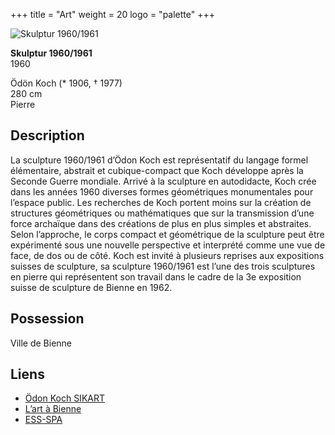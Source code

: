 +++
title = "Art"
weight = 20
logo = "palette"
+++

![Skulptur 1960/1961](/images/skulptur.jpg)

**Skulptur 1960/1961**  
1960

Ödön Koch (* 1906, † 1977)  
280 cm  
Pierre

## Description

La sculpture 1960/1961 d’Ödon Koch est représentatif du langage formel élémentaire, abstrait et cubique-compact que Koch développe après la Seconde Guerre mondiale. Arrivé à la sculpture en autodidacte, Koch crée dans les années 1960 diverses formes géométriques monumentales pour l’espace public. Les recherches de Koch portent moins sur la création de structures géométriques ou mathématiques que sur la transmission d’une force archaïque dans des créations de plus en plus simples et abstraites. Selon l’approche, le corps compact et géométrique de la sculpture peut être expérimenté sous une nouvelle perspective et interprété comme une vue de face, de dos ou de côté. Koch est invité à plusieurs reprises aux expositions suisses de sculpture, sa sculpture 1960/1961 est l’une des trois sculptures en pierre qui représentent son travail dans le cadre de la 3e exposition suisse de sculpture de Bienne en 1962.

## Possession

Ville de Bienne

## Liens

- [Ödon Koch SIKART](https://recherche.sik-isea.ch/fr/sik:person-4023404/in/sikart/actor/list)
- [L’art à Bienne](https://art-a-bienne.ch/fr/)
- [ESS-SPA](https://ess-spa.ch/fr/news/framing-sculptures)